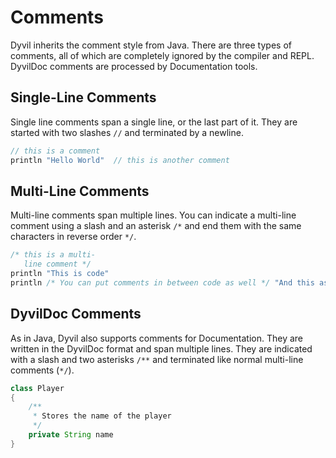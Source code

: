 # Comments

Dyvil inherits the comment style from Java. There are three types of comments, all of which are completely ignored by the compiler and REPL. DyvilDoc comments are processed by Documentation tools.

## Single-Line Comments

Single line comments span a single line, or the last part of it. They are started with two slashes `//` and terminated by a newline.

```java
// this is a comment
println "Hello World"  // this is another comment
```

## Multi-Line Comments

Multi-line comments span multiple lines. You can indicate a multi-line comment using a slash and an asterisk `/*` and end them with the same characters in reverse order `*/`.

```java
/* this is a multi-
   line comment */
println "This is code"
println /* You can put comments in between code as well */ "And this as well"
```

## DyvilDoc Comments

As in Java, Dyvil also supports comments for Documentation. They are written in the DyvilDoc format and span multiple lines. They are indicated with a slash and two asterisks `/**` and terminated like normal multi-line comments (`*/`).

```java
class Player
{
    /**
     * Stores the name of the player
     */
    private String name
}
```